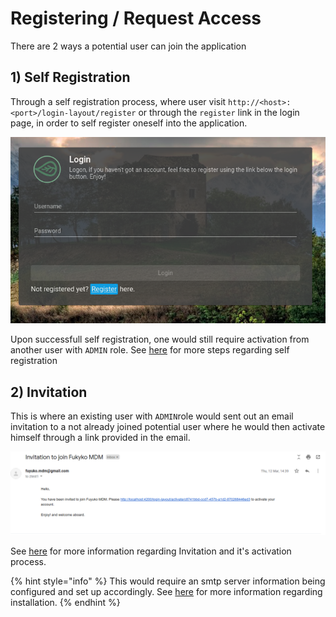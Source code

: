 # Registering / Request Access

There are 2 ways a potential user can join the application

## 1\) Self Registration

Through a self registration process, where user visit `http://<host>:<port>/login-layout/register` or through the `register` link in the login page, in order to self register oneself into the application. 

![](../../../.gitbook/assets/login-small.png)

Upon successfull self registration, one would still require activation from another user with `ADMIN` role. See [here](self-registration.md) for more steps regarding self registration

## 2\) Invitation 

This is where an existing user with `ADMIN`role would sent out an email invitation to a not already joined potential user where he would then activate himself through a link provided in the email. 

![](../../../.gitbook/assets/invitation-email.png)

See [here](invitation-and-activation.md) for more information regarding Invitation and it's activation process.

{% hint style="info" %}
This would require an smtp server information being configured and set up accordingly. See [here](../../../developer-guide/untitled/dev-installation.md) for more information regarding installation.
{% endhint %}



